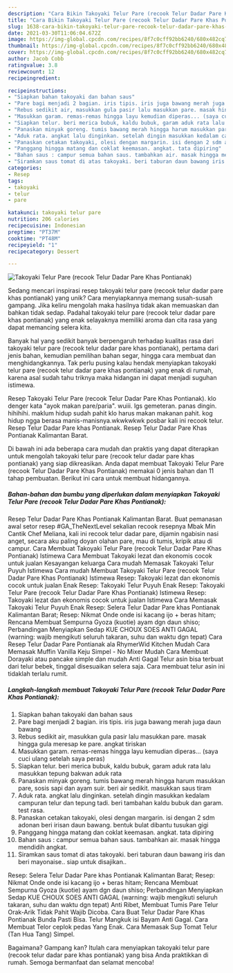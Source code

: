 ```yaml
---
description: "Cara Bikin Takoyaki Telur Pare (recook Telur Dadar Pare Khas Pontianak) yang Sempurna"
title: "Cara Bikin Takoyaki Telur Pare (recook Telur Dadar Pare Khas Pontianak) yang Sempurna"
slug: 1638-cara-bikin-takoyaki-telur-pare-recook-telur-dadar-pare-khas-pontianak-yang-sempurna
date: 2021-03-30T11:06:04.672Z
image: https://img-global.cpcdn.com/recipes/8f7c0cff92bb6240/680x482cq70/takoyaki-telur-pare-recook-telur-dadar-pare-khas-pontianak-foto-resep-utama.jpg
thumbnail: https://img-global.cpcdn.com/recipes/8f7c0cff92bb6240/680x482cq70/takoyaki-telur-pare-recook-telur-dadar-pare-khas-pontianak-foto-resep-utama.jpg
cover: https://img-global.cpcdn.com/recipes/8f7c0cff92bb6240/680x482cq70/takoyaki-telur-pare-recook-telur-dadar-pare-khas-pontianak-foto-resep-utama.jpg
author: Jacob Cobb
ratingvalue: 3.8
reviewcount: 12
recipeingredient:

recipeinstructions:
- "Siapkan bahan takoyaki dan bahan saus"
- "Pare bagi menjadi 2 bagian. iris tipis. iris juga bawang merah juga daun bawang"
- "Rebus sedikit air, masukkan gula pasir lalu masukkan pare. masak hingga gula meresap ke pare. angkat tiriskan"
- "Masukkan garam. remas-remas hingga layu kemudian diperas... (saya cuci ulang setelah saya peras)"
- "Siapkan telur. beri merica bubuk, kaldu bubuk, garam aduk rata lalu masukkan tepung bakwan aduk rata"
- "Panaskan minyak goreng. tumis bawang merah hingga harum masukkan pare, sosis sapi dan ayam suir. beri air sedikit. masukkan saus tiram"
- "Aduk rata. angkat lalu dinginkan. setelah dingin masukkan kedalam campuran telur dan tepung tadi. beri tambahan kaldu bubuk dan garam. test rasa."
- "Panaskan cetakan takoyaki, olesi dengan margarin. isi dengan 2 sdm adonan beri irisan daun bawang. bentuk bulat dibantu tusukan gigi"
- "Panggang hingga matang dan coklat keemasan. angkat. tata dipiring"
- "Bahan saus : campur semua bahan saus. tambahkan air. masak hingga mendidih angkat."
- "Siramkan saus tomat di atas takoyaki. beri taburan daun bawang iris dan beri mayonaise.. siap untuk disajikan.."
categories:
- Resep
tags:
- takoyaki
- telur
- pare

katakunci: takoyaki telur pare 
nutrition: 206 calories
recipecuisine: Indonesian
preptime: "PT37M"
cooktime: "PT48M"
recipeyield: "1"
recipecategory: Dessert

---
```



![Takoyaki Telur Pare (recook Telur Dadar Pare Khas Pontianak)](https://img-global.cpcdn.com/recipes/8f7c0cff92bb6240/680x482cq70/takoyaki-telur-pare-recook-telur-dadar-pare-khas-pontianak-foto-resep-utama.jpg)

Sedang mencari inspirasi resep takoyaki telur pare (recook telur dadar pare khas pontianak) yang unik? Cara menyiapkannya memang susah-susah gampang. Jika keliru mengolah maka hasilnya tidak akan memuaskan dan bahkan tidak sedap. Padahal takoyaki telur pare (recook telur dadar pare khas pontianak) yang enak selayaknya memiliki aroma dan cita rasa yang dapat memancing selera kita.

Banyak hal yang sedikit banyak berpengaruh terhadap kualitas rasa dari takoyaki telur pare (recook telur dadar pare khas pontianak), pertama dari jenis bahan, kemudian pemilihan bahan segar, hingga cara membuat dan menghidangkannya. Tak perlu pusing kalau hendak menyiapkan takoyaki telur pare (recook telur dadar pare khas pontianak) yang enak di rumah, karena asal sudah tahu triknya maka hidangan ini dapat menjadi suguhan istimewa.

Resep Takoyaki Telur Pare (recook Telur Dadar Pare Khas Pontianak). klo denger kata &#34;ayok makan pare/paria&#34;. wuiii. lgs gemeteran. panas dingin. hihihihi. maklum hidup sudah pahit klo harus makan makanan pahit. kog hidup ngga berasa manis-manisnya.wkwkwkwk posbar kali ini recook telur. Resep Telur Dadar Pare khas Pontianak. Resep Telur Dadar Pare Khas Pontianak Kalimantan Barat.


Di bawah ini ada beberapa cara mudah dan praktis yang dapat diterapkan untuk mengolah takoyaki telur pare (recook telur dadar pare khas pontianak) yang siap dikreasikan. Anda dapat membuat Takoyaki Telur Pare (recook Telur Dadar Pare Khas Pontianak) memakai 0 jenis bahan dan 11 tahap pembuatan. Berikut ini cara untuk membuat hidangannya.

<!--inarticleads1-->

##### Bahan-bahan dan bumbu yang diperlukan dalam menyiapkan Takoyaki Telur Pare (recook Telur Dadar Pare Khas Pontianak):



Resep Telur Dadar Pare Khas Pontianak Kalimantan Barat. Buat pemanasan awal setor resep #GA_TheNextLevel sekalian recook resepnya Mbak Min Cantik Chef Meliana, kali ini recook telur dadar pare, dijamin ngabisin nasi anget, secara aku paling doyan olahan pare, mau di tumis, kripik atau di campur. Cara Membuat Takoyaki Telur Pare (recook Telur Dadar Pare Khas Pontianak) Istimewa Cara Membuat Takoyaki lezat dan ekonomis cocok untuk jualan Kesayangan keluarga Cara mudah Memasak Takoyaki Telur Puyuh Istimewa Cara mudah Membuat Takoyaki Telur Pare (recook Telur Dadar Pare Khas Pontianak) Istimewa Resep: Takoyaki lezat dan ekonomis cocok untuk jualan Enak Resep: Takoyaki Telur Puyuh Enak Resep: Takoyaki Telur Pare (recook Telur Dadar Pare Khas Pontianak) Istimewa Resep: Takoyaki lezat dan ekonomis cocok untuk jualan Istimewa Cara Memasak Takoyaki Telur Puyuh Enak Resep: Selera Telur Dadar Pare khas Pontianak Kalimantan Barat; Resep: Nikmat Onde onde isi kacang ijo + beras hitam; Rencana Membuat Sempurna Gyoza (kuotie) ayam dgn daun shiso; Perbandingan Menyiapkan Sedap KUE CHOUX SOES ANTI GAGAL (warning: wajib mengikuti seluruh takaran, suhu dan waktu dgn tepat) Cara Resep Telur Dadar Pare Pontianak ala RhymerWid Kitchen Mudah Cara Memasak Muffin Vanilla Keju Simpel - No Mixer Mudah Cara Membuat Dorayaki atau pancake simple dan mudah Anti Gagal Telur asin bisa terbuat dari telur bebek, tinggal disesuaikan selera saja. Cara membuat telur asin ini tidaklah terlalu rumit. 

<!--inarticleads2-->

##### Langkah-langkah membuat Takoyaki Telur Pare (recook Telur Dadar Pare Khas Pontianak):

1. Siapkan bahan takoyaki dan bahan saus
1. Pare bagi menjadi 2 bagian. iris tipis. iris juga bawang merah juga daun bawang
1. Rebus sedikit air, masukkan gula pasir lalu masukkan pare. masak hingga gula meresap ke pare. angkat tiriskan
1. Masukkan garam. remas-remas hingga layu kemudian diperas... (saya cuci ulang setelah saya peras)
1. Siapkan telur. beri merica bubuk, kaldu bubuk, garam aduk rata lalu masukkan tepung bakwan aduk rata
1. Panaskan minyak goreng. tumis bawang merah hingga harum masukkan pare, sosis sapi dan ayam suir. beri air sedikit. masukkan saus tiram
1. Aduk rata. angkat lalu dinginkan. setelah dingin masukkan kedalam campuran telur dan tepung tadi. beri tambahan kaldu bubuk dan garam. test rasa.
1. Panaskan cetakan takoyaki, olesi dengan margarin. isi dengan 2 sdm adonan beri irisan daun bawang. bentuk bulat dibantu tusukan gigi
1. Panggang hingga matang dan coklat keemasan. angkat. tata dipiring
1. Bahan saus : campur semua bahan saus. tambahkan air. masak hingga mendidih angkat.
1. Siramkan saus tomat di atas takoyaki. beri taburan daun bawang iris dan beri mayonaise.. siap untuk disajikan..


Resep: Selera Telur Dadar Pare khas Pontianak Kalimantan Barat; Resep: Nikmat Onde onde isi kacang ijo + beras hitam; Rencana Membuat Sempurna Gyoza (kuotie) ayam dgn daun shiso; Perbandingan Menyiapkan Sedap KUE CHOUX SOES ANTI GAGAL (warning: wajib mengikuti seluruh takaran, suhu dan waktu dgn tepat) Anti Ribet, Membuat Tumis Pare Telur Orak-Arik Tidak Pahit Wajib Dicoba. Cara Buat Telur Dadar Pare Khas Pontianak Bunda Pasti Bisa. Telur Mangkuk isi Bayam Anti Gagal. Cara Membuat Telor ceplok pedas Yang Enak. Cara Memasak Sup Tomat Telur (Tan Hua Tang) Simpel. 

Bagaimana? Gampang kan? Itulah cara menyiapkan takoyaki telur pare (recook telur dadar pare khas pontianak) yang bisa Anda praktikkan di rumah. Semoga bermanfaat dan selamat mencoba!

